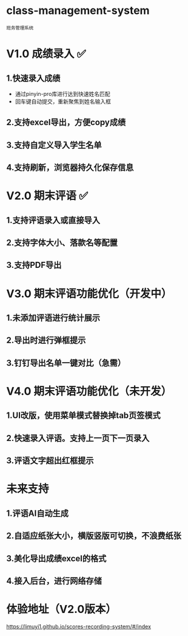 # class-management-system

`班务管理系统`

# V1.0 成绩录入 ✅
## 1.快速录入成绩
- 通过pinyin-pro库进行达到快速姓名匹配
- 回车键自动提交，重新聚焦到姓名输入框
## 2.支持excel导出，方便copy成绩
## 3.支持自定义导入学生名单
## 4.支持刷新，浏览器持久化保存信息

# V2.0 期末评语 ✅
## 1.支持评语录入或直接导入
## 2.支持字体大小、落款名等配置
## 3.支持PDF导出

# V3.0 期末评语功能优化（开发中）
## 1.未添加评语进行统计展示
## 2.导出时进行弹框提示
## 3.钉钉导出名单一键对比（急需）

# V4.0 期末评语功能优化（未开发）
## 1.UI改版，使用菜单模式替换掉tab页签模式
## 2.快速录入评语。支持上一页下一页录入
## 3.评语文字超出红框提示

# 未来支持
## 1.评语AI自动生成
## 2.自适应纸张大小，横版竖版可切换，不浪费纸张
## 3.美化导出成绩excel的格式
## 4.接入后台，进行网络存储

# 体验地址（V2.0版本）
https://limuyi1.github.io/scores-recording-system/#/index

